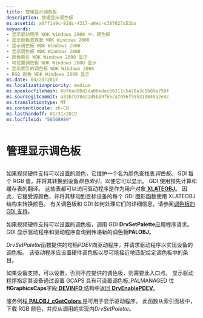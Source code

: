 ```yaml
---
title: 管理显示调色板
description: 管理显示调色板
ms.assetid: a0ff1a9c-82dc-4317-a0ec-c387027a52ba
keywords:
- 显示驱动程序 WDK Windows 2000 中，调色板
- 显示颜色查找表 WDK Windows 2000
- 显示调色板 WDK Windows 2000
- 显示调色板 WDK Windows 2000
- 颜色索引 WDK Windows 2000 显示
- 可设置调色板 WDK Windows 2000 显示
- 显示索引的调色板 WDK Windows 2000
- RGB 颜色 WDK Windows 2000 显示
ms.date: 04/20/2017
ms.localizationpriority: medium
ms.openlocfilehash: 6bf6ad08d2da00edec66311c5428a3c5b89e750f
ms.sourcegitcommit: a33b7978e22d5bb9f65ca7056f955319049a2e4c
ms.translationtype: MT
ms.contentlocale: zh-CN
ms.lasthandoff: 01/31/2019
ms.locfileid: "56568989"
---
```

# <a name="managing-display-palettes"></a>管理显示调色板


## <span id="ddk_managing_display_palettes_gg"></span><span id="DDK_MANAGING_DISPLAY_PALETTES_GG"></span>


如果视频硬件支持可以设置的颜色，它维护一个名为颜色查找表*调色板*。 GDI 每个 RGB 值，并将其转换到设备*颜色索引*，以便它可以显示。 GDI 使用预先计算和缓存表的翻译。 这些表都可以访问驱动程序是作为用户对象[ **XLATEOBJ**](https://msdn.microsoft.com/library/windows/hardware/ff570634)。 因此，它接受源颜色，并将其移动到目标设备的每个 GDI 图形函数使用 XLATEOBJ 结构来转换颜色。 有关调色板和 GDI 如何处理它们的详细信息，请参阅[调色板的 GDI 支持](gdi-support-for-palettes.md)。

如果视频硬件支持可以设置的调色板，调用 GDI **DrvSetPalette**应用程序请求。 GDI 显示驱动程序和驱动程序查询到传递新的调色板**PALOBJ**。

*DrvSetPalette*函数提供的句柄*PDEV*向驱动程序，并请求驱动程序以实现设备的调色板。 该驱动程序应设置硬件调色板以尽可能接近地匹配给定调色板中的条目。

如果设备支持，可以设置，否则不应提供的调色板，则需要此入口点。 显示驱动程序指定其设备通过设置 GCAPS 具有可设置调色板\_PALMANAGED 位**flGraphicsCaps**字段[ **DEVINFO** ](https://msdn.microsoft.com/library/windows/hardware/ff552835)结构中返回[ **DrvEnablePDEV**](https://msdn.microsoft.com/library/windows/hardware/ff556211)。

服务例程[ **PALOBJ\_cGetColors** ](https://msdn.microsoft.com/library/windows/hardware/ff568845)是可用于显示驱动程序。 此函数从索引面板中，下载 RGB 颜色，并应从调用的实现内*DrvSetPalette*。

 

 





